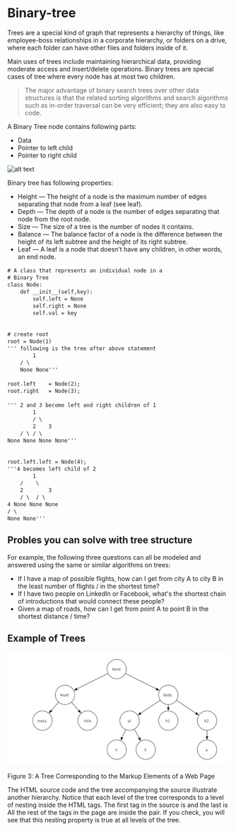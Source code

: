 # Binary-tree

<p>Trees are a special kind of graph that represents a hierarchy of things, like employee-boss relationships in a corporate hierarchy, or folders on a drive, where each folder can have other files and folders inside of it. </p>
	
<p> Main uses of trees include maintaining hierarchical data, providing moderate access and insert/delete operations. Binary trees are special cases of tree where every node has at most two children.</p>

> The major advantage of binary search trees over other data structures is that the related sorting algorithms and search algorithms such as in-order traversal can be very efficient; they are also easy to code. 


A Binary Tree node contains following parts:
- Data
- Pointer to left child
- Pointer to right child

![alt text](http://www.mit.edu/~6.005/sp11/psets/ps2/Figure%201.png)

Binary tree has following properties:
- Height — The height of a node is the maximum number of edges separating that node from a leaf (see leaf).
- Depth — The depth of a node is the number of edges separating that node from the root node.
- Size — The size of a tree is the number of nodes it contains.
- Balance — The balance factor of a node is the difference between the height of its left subtree and the height of its right subtree.
- Leaf — A leaf is a node that doesn’t have any children, in other words, an end node.

```
# A class that represents an individual node in a 
# Binary Tree 
class Node: 
	def __init__(self,key): 
		self.left = None
		self.right = None
		self.val = key 


# create root 
root = Node(1) 
''' following is the tree after above statement 
		1 
	/ \ 
	None None'''

root.left	 = Node(2); 
root.right	 = Node(3); 
	
''' 2 and 3 become left and right children of 1 
		1 
		/ \ 
		2	 3 
	/ \ / \ 
None None None None'''


root.left.left = Node(4); 
'''4 becomes left child of 2 
		1 
	/	 \ 
	2		 3 
	/ \	 / \ 
4 None None None 
/ \ 
None None'''
```

## Probles you can solve with tree structure 
For example, the following three questions can all be modeled and answered using the same or similar algorithms on trees:

- If I have a map of possible flights, how can I get from city A to city B in the least number of flights / in the shortest time?
- If I have two people on LinkedIn or Facebook, what's the shortest chain of introductions that would connect these people?
- Given a map of roads, how can I get from point A to point B in the shortest distance / time?


## Example of Trees 

![alttext](./image/example.png)

Figure 3: A Tree Corresponding to the Markup Elements of a Web Page

The HTML source code and the tree accompanying the source illustrate another hierarchy. Notice that each level of the tree corresponds to a level of nesting inside the HTML tags. The first tag in the source is <html> and the last is </html> All the rest of the tags in the page are inside the pair. If you check, you will see that this nesting property is true at all levels of the tree.
